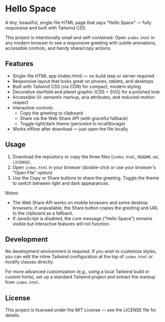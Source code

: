 # Hello Space

A tiny, beautiful, single-file HTML page that says "Hello Space" — fully responsive and built with Tailwind CSS.

This project is intentionally small and self-contained. Open `index.html` in any modern browser to see a responsive greeting with subtle animations, accessible controls, and handy share/copy actions.

## Features

- Single-file HTML app (index.html) — no build step or server required
- Responsive layout that looks great on phones, tablets, and desktops
- Built with Tailwind CSS (via CDN) for compact, modern styling
- Decorative starfield and planet graphic (CSS + SVG) for a polished look
- Accessible UI: semantic markup, aria attributes, and reduced-motion respect
- Interactive controls:
  - Copy the greeting to clipboard
  - Share via the Web Share API (with graceful fallback)
  - Toggle light/dark theme (persisted to localStorage)
- Works offline after download — just open the file locally

## Usage

1. Download the repository or copy the three files (`index.html`, `README.md`, `LICENSE`).
2. Open `index.html` in your browser (double-click or use your browser's "Open File" option).
3. Use the Copy or Share buttons to share the greeting. Toggle the theme to switch between light and dark appearances.

Notes:
- The Web Share API works on mobile browsers and some desktop browsers; if unavailable, the Share button copies the greeting and URL to the clipboard as a fallback.
- If JavaScript is disabled, the core message ("Hello Space") remains visible but interactive features will not function.

## Development

No development environment is required. If you wish to customize styles, you can edit the inline Tailwind configuration at the top of `index.html` or modify classes directly.

For more advanced customization (e.g., using a local Tailwind build or custom fonts), set up a standard Tailwind project and extract the markup from `index.html`.

## License

This project is licensed under the MIT License — see the LICENSE file for details.

